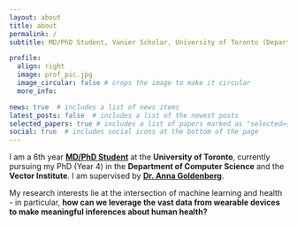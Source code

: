 ```yaml
---
layout: about
title: about
permalink: /
subtitle: MD/PhD Student, Vanier Scholar, University of Toronto (Department of Computer Science)

profile:
  align: right
  image: prof_pic.jpg
  image_circular: false # crops the image to make it circular
  more_info: 

news: true  # includes a list of news items
latest_posts: false  # includes a list of the newest posts
selected_papers: true # includes a list of papers marked as "selected={true}"
social: true  # includes social icons at the bottom of the page
---
```


I am a 6th year **[MD/PhD Student](https://md.utoronto.ca/current-student-biographies#nagaraj)** at the **University of Toronto**, currently pursuing my PhD (Year 4) in the **Department of Computer Science** and the **Vector Institute**. I am supervised by **[Dr. Anna Goldenberg](https://goldenberglab.ca/index.html)**.

My research interests lie at the intersection of machine learning and health - in particular, **how can we leverage the vast data from wearable devices to make meaningful inferences about human health?**

